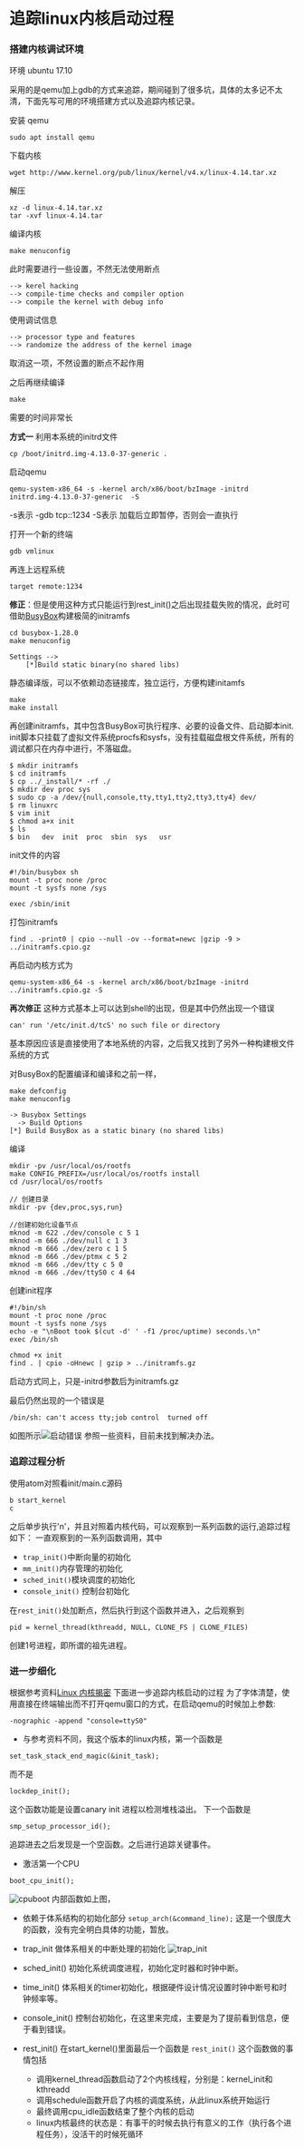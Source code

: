 # 追踪linux内核启动过程
### 搭建内核调试环境
环境 ubuntu 17.10

采用的是qemu加上gdb的方式来追踪，期间碰到了很多坑，具体的太多记不太清，下面先写可用的环境搭建方式以及追踪内核记录。


安装 qemu
```
sudo apt install qemu
```
下载内核
```
wget http://www.kernel.org/pub/linux/kernel/v4.x/linux-4.14.tar.xz
```
解压
```
xz -d linux-4.14.tar.xz
tar -xvf linux-4.14.tar
```
编译内核
```
make menuconfig
```
此时需要进行一些设置，不然无法使用断点
```
--> kerel hacking
--> compile-time checks and compiler option
--> compile the kernel with debug info
```
使用调试信息
```
--> processor type and features
--> randomize the address of the kernel image
```
取消这一项，不然设置的断点不起作用

之后再继续编译
```
make
```
需要的时间非常长

**方式一** 利用本系统的initrd文件
```
cp /boot/initrd.img-4.13.0-37-generic .
```
启动qemu
```
qemu-system-x86_64 -s -kernel arch/x86/boot/bzImage -initrd initrd.img-4.13.0-37-generic  -S
```
-s表示 -gdb tcp::1234
-S表示 加载后立即暂停，否则会一直执行

打开一个新的终端
```
gdb vmlinux
```
再连上远程系统
```
target remote:1234
```

**修正**：但是使用这种方式只能运行到rest_init()之后出现挂载失败的情况，此时可借助[BusyBox](https://www.busybox.net/)构建极简的initramfs
```
cd busybox-1.28.0
make menuconfig
```

```
Settings -->
    [*]Build static binary(no shared libs)
```
静态编译版，可以不依赖动态链接库，独立运行，方便构建initamfs
```
make
make install
```
再创建initramfs，其中包含BusyBox可执行程序、必要的设备文件、启动脚本init.
init脚本只挂载了虚拟文件系统procfs和sysfs，没有挂载磁盘根文件系统，所有的调试都只在内存中进行，不落磁盘。

```
$ mkdir initramfs
$ cd initramfs
$ cp ../_install/* -rf ./
$ mkdir dev proc sys
$ sudo cp -a /dev/{null,console,tty,tty1,tty2,tty3,tty4} dev/
$ rm linuxrc
$ vim init
$ chmod a+x init
$ ls
$ bin   dev  init  proc  sbin  sys   usr
```

init文件的内容
```
#!/bin/busybox sh         
mount -t proc none /proc  
mount -t sysfs none /sys  

exec /sbin/init
```
打包initramfs
```
find . -print0 | cpio --null -ov --format=newc |gzip -9 > ../initramfs.cpio.gz
```
再启动内核方式为
```
qemu-system-x86_64 -s -kernel arch/x86/boot/bzImage -initrd ../initramfs.cpio.gz -S
```

**再次修正**
这种方式基本上可以达到shell的出现，但是其中仍然出现一个错误
```
can' run '/etc/init.d/tcS' no such file or directory
```
基本原因应该是直接使用了本地系统的内容，之后我又找到了另外一种构建根文件系统的方式

对BusyBox的配置编译和编译和之前一样，
```
make defconfig
make menuconfig
```

```
-> Busybox Settings
  -> Build Options
[*] Build BusyBox as a static binary (no shared libs)
```
编译
```
mkdir -pv /usr/local/os/rootfs
make CONFIG_PREFIX=/usr/local/os/rootfs install
cd /usr/local/os/rootfs

// 创建目录
mkdir -pv {dev,proc,sys,run}

//创建初始化设备节点
mknod -m 622 ./dev/console c 5 1
mknod -m 666 ./dev/null c 1 3
mknod -m 666 ./dev/zero c 1 5
mknod -m 666 ./dev/ptmx c 5 2
mknod -m 666 ./dev/tty c 5 0
mknod -m 666 ./dev/ttyS0 c 4 64
```

创建init程序
```
#!/bin/sh
mount -t proc none /proc
mount -t sysfs none /sys
echo -e "\nBoot took $(cut -d' ' -f1 /proc/uptime) seconds.\n"
exec /bin/sh
```

```
chmod +x init
find . | cpio -oHnewc | gzip > ../initramfs.gz
```
启动方式同上，只是-initrd参数后为initramfs.gz

最后仍然出现的一个错误是
```
/bin/sh: can't access tty;job control  turned off
```
如图所示![启动错误](./start_error.png)
参照一些资料，目前未找到解决办法。



### 追踪过程分析
使用atom对照看init/main.c源码
```
b start_kernel
c
```
之后单步执行'n'，并且对照着内核代码，可以观察到一系列函数的运行,追踪过程如下：
一直观察到的一系列函数调用，其中
- `trap_init()`中断向量的初始化
- `mm_init()`内存管理的初始化
- `sched_init()`模块调度的初始化
- `console_init()` 控制台初始化

在`rest_init()`处加断点，然后执行到这个函数并进入，之后观察到
```
pid = kernel_thread(kthreadd, NULL, CLONE_FS | CLONE_FILES)
```
创建1号进程，即所谓的祖先进程。

### 进一步细化
根据参考资料[Linux 内核揭密](https://xinqiu.gitbooks.io/linux-insides-cn/)
下面进一步追踪内核启动的过程
为了字体清楚，使用直接在终端输出而不打开qemu窗口的方式，在启动qemu的时候加上参数:
```
-nographic -append "console=ttyS0"
```

- 与参考资料不同，我这个版本的linux内核，第一个函数是
```
set_task_stack_end_magic(&init_task);
```
而不是
```
lockdep_init();
```
这个函数功能是设置canary init 进程以检测堆栈溢出。
下一个函数是
```
smp_setup_processor_id();
```
追踪进去之后发现是一个空函数。之后进行追踪关键事件。

- 激活第一个CPU
```
boot_cpu_init();
```
![cpuboot](./cpu_boot.png)
内部函数如上图，

- 依赖于体系结构的初始化部分
`setup_arch(&command_line);`
这是一个很庞大的函数，没有完全明白具体的功能，暂放。

- trap_init
做体系相关的中断处理的初始化
![trap_init](./trap_init.png)

- sched_init()
初始化系统调度进程，初始化定时器和时钟中断。

- time_init()
体系相关的timer初始化，根据硬件设计情况设置时钟中断号和时钟频率等。

- console_init()
控制台初始化，在这里来完成，主要是为了提前看到信息，便于看到错误。

- rest_init()
在start_kernel()里面最后一个函数是 `rest_init()`
这个函数做的事情包括
  - 调用kernel_thread函数启动了2个内核线程，分别是：kernel_init和kthreadd
  - 调用schedule函数开启了内核的调度系统，从此linux系统开始运行
  - 最终调用cpu_idle函数结束了整个内核的启动
  - linux内核最终的状态是：有事干的时候去执行有意义的工作（执行各个进程任务），没活干的时候死循环

